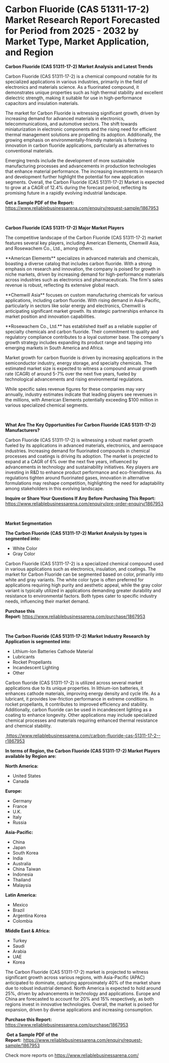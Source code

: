<p><h1>Carbon Fluoride (CAS 51311-17-2) Market Research Report Forecasted for Period from 2025 -  2032 by Market Type, Market Application, and Region</h1></p><p><strong>Carbon Fluoride (CAS 51311-17-2) Market Analysis and Latest Trends</strong></p>
<p><p>Carbon Fluoride (CAS 51311-17-2) is a chemical compound notable for its specialized applications in various industries, primarily in the field of electronics and materials science. As a fluorinated compound, it demonstrates unique properties such as high thermal stability and excellent dielectric strength, making it suitable for use in high-performance capacitors and insulation materials.</p><p>The market for Carbon Fluoride is witnessing significant growth, driven by increasing demand for advanced materials in electronics, telecommunications, and automotive sectors. The shift towards miniaturization in electronic components and the rising need for efficient thermal management solutions are propelling its adoption. Additionally, the growing emphasis on environmentally-friendly materials is fostering innovation in carbon fluoride applications, particularly as alternatives to conventional materials.</p><p>Emerging trends include the development of more sustainable manufacturing processes and advancements in production technologies that enhance material performance. The increasing investments in research and development further highlight the potential for new application segments. Overall, the Carbon Fluoride (CAS 51311-17-2) Market is expected to grow at a CAGR of 12.4% during the forecast period, reflecting its promising future in a rapidly evolving industrial landscape.</p></p>
<p><strong>Get a Sample PDF of the Report:&nbsp;</strong> <a href="https://www.reliablebusinessarena.com/enquiry/request-sample/1867953?utm_campaign=2982&utm_medium=2&utm_source=Github&utm_content=ia&utm_term=03042025&utm_id=carbon-fluoride-cas-51311-17-2">https://www.reliablebusinessarena.com/enquiry/request-sample/1867953</a></p>
<p>&nbsp;</p>
<p><strong>Carbon Fluoride (CAS 51311-17-2) Major Market Players</strong></p>
<p><p>The competitive landscape of the Carbon Fluoride (CAS 51311-17-2) market features several key players, including American Elements, Chemwill Asia, and Rosewachem Co., Ltd., among others. </p><p>**American Elements** specializes in advanced materials and chemicals, boasting a diverse catalog that includes carbon fluoride. With a strong emphasis on research and innovation, the company is poised for growth in niche markets, driven by increasing demand for high-performance materials across industries such as electronics and pharmaceuticals. The firm's sales revenue is robust, reflecting its extensive global reach.</p><p>**Chemwill Asia** focuses on custom manufacturing chemicals for various applications, including carbon fluoride. With rising demand in Asia-Pacific, particularly in sectors like solar energy and electronics, Chemwill is anticipating significant market growth. Its strategic partnerships enhance its market position and innovation capabilities.</p><p>**Rosewachem Co., Ltd.** has established itself as a reliable supplier of specialty chemicals and carbon fluoride. Their commitment to quality and regulatory compliance contributes to a loyal customer base. The company's growth strategy includes expanding its product range and tapping into emerging markets in South America and Africa.</p><p>Market growth for carbon fluoride is driven by increasing applications in the semiconductor industry, energy storage, and specialty chemicals. The estimated market size is expected to witness a compound annual growth rate (CAGR) of around 5-7% over the next five years, fueled by technological advancements and rising environmental regulations.</p><p>While specific sales revenue figures for these companies may vary annually, industry estimates indicate that leading players see revenues in the millions, with American Elements potentially exceeding $100 million in various specialized chemical segments.</p></p>
<p>&nbsp;</p>
<p><strong>What Are The Key Opportunities For Carbon Fluoride (CAS 51311-17-2) Manufacturers?</strong></p>
<p><p>Carbon Fluoride (CAS 51311-17-2) is witnessing a robust market growth fueled by its applications in advanced materials, electronics, and aerospace industries. Increasing demand for fluorinated compounds in chemical processes and coatings is driving its adoption. The market is projected to expand at a CAGR of 6% over the next five years, influenced by advancements in technology and sustainability initiatives. Key players are investing in R&D to enhance product performance and eco-friendliness. As regulations tighten around fluorinated gases, innovation in alternative formulations may reshape competition, highlighting the need for adaptability among stakeholders in this evolving landscape.</p></p>
<p><strong>Inquire or Share Your Questions If Any Before Purchasing This Report:</strong> <a href="https://www.reliablebusinessarena.com/enquiry/pre-order-enquiry/1867953?utm_campaign=2982&utm_medium=2&utm_source=Github&utm_content=ia&utm_term=03042025&utm_id=carbon-fluoride-cas-51311-17-2">https://www.reliablebusinessarena.com/enquiry/pre-order-enquiry/1867953</a></p>
<p>&nbsp;</p>
<p><strong>Market Segmentation</strong></p>
<p><strong>The Carbon Fluoride (CAS 51311-17-2) Market Analysis by types is segmented into:</strong></p>
<p><ul><li>White Color</li><li>Gray Color</li></ul></p>
<p><p>Carbon Fluoride (CAS 51311-17-2) is a specialized chemical compound used in various applications such as electronics, insulation, and coatings. The market for Carbon Fluoride can be segmented based on color, primarily into white and gray variants. The white color type is often preferred for applications requiring high purity and aesthetic appeal, while the gray color variant is typically utilized in applications demanding greater durability and resistance to environmental factors. Both types cater to specific industry needs, influencing their market demand.</p></p>
<p><strong>Purchase this Report:&nbsp;</strong><a href="https://www.reliablebusinessarena.com/purchase/1867953?utm_campaign=2982&utm_medium=2&utm_source=Github&utm_content=ia&utm_term=03042025&utm_id=carbon-fluoride-cas-51311-17-2">https://www.reliablebusinessarena.com/purchase/1867953</a></p>
<p>&nbsp;</p>
<p><strong>The Carbon Fluoride (CAS 51311-17-2) Market Industry Research by Application is segmented into:</strong></p>
<p><ul><li>Lithium-Ion Batteries Cathode Material</li><li>Lubricants</li><li>Rocket Propellants</li><li>Incandescent Lighting</li><li>Other</li></ul></p>
<p><p>Carbon fluoride (CAS 51311-17-2) is utilized across several market applications due to its unique properties. In lithium-ion batteries, it enhances cathode materials, improving energy density and cycle life. As a lubricant, it provides low-friction performance in extreme conditions. In rocket propellants, it contributes to improved efficiency and stability. Additionally, carbon fluoride can be used in incandescent lighting as a coating to enhance longevity. Other applications may include specialized chemical processes and materials requiring enhanced thermal resistance and chemical stability.</p></p>
<p><a href="https://www.reliablebusinessarena.com/carbon-fluoride-cas-51311-17-2--r1867953?utm_campaign=2982&utm_medium=2&utm_source=Github&utm_content=ia&utm_term=03042025&utm_id=carbon-fluoride-cas-51311-17-2">&nbsp;https://www.reliablebusinessarena.com/carbon-fluoride-cas-51311-17-2--r1867953</a></p>
<p><strong>In terms of Region, the Carbon Fluoride (CAS 51311-17-2) Market Players available by Region are:</strong></p>
<p>
    <p> <strong> North America: </strong>
        <ul>
            <li>United States</li>
            <li>Canada</li>
        </ul>
        </p> 
    <p> <strong> Europe: </strong>
        <ul>
            <li>Germany</li>
            <li>France</li>
            <li>U.K.</li>
            <li>Italy</li>
            <li>Russia</li>
        </ul>
        </p> 
    <p> <strong> Asia-Pacific: </strong>
        <ul>
            <li>China</li>
            <li>Japan</li>
            <li>South Korea</li>
            <li>India</li>
            <li>Australia</li>
            <li>China Taiwan</li>
            <li>Indonesia</li>
            <li>Thailand</li>
            <li>Malaysia</li>
        </ul>
        </p> 
    <p> <strong> Latin America: </strong>
        <ul>
            <li>Mexico</li>
            <li>Brazil</li>
            <li>Argentina Korea</li>
            <li>Colombia</li>
        </ul>
        </p> 
    <p> <strong> Middle East & Africa: </strong>
        <ul>
            <li>Turkey</li>
            <li>Saudi</li>
            <li>Arabia</li>
            <li>UAE</li>
            <li>Korea</li>
        </ul>
    </p>
    </p>
<p><p>The Carbon Fluoride (CAS 51311-17-2) market is projected to witness significant growth across various regions, with Asia-Pacific (APAC) anticipated to dominate, capturing approximately 40% of the market share due to robust industrial demand. North America is expected to hold around 25%, driven by advancements in technology and applications. Europe and China are forecasted to account for 20% and 15% respectively, as both regions invest in innovative technologies. Overall, the market is poised for expansion, driven by diverse applications and increasing consumption.</p></p>
<p><strong>Purchase this Report: </strong><a href="https://www.reliablebusinessarena.com/purchase/1867953?utm_campaign=2982&utm_medium=2&utm_source=Github&utm_content=ia&utm_term=03042025&utm_id=carbon-fluoride-cas-51311-17-2">https://www.reliablebusinessarena.com/purchase/1867953</a></p>
<p>&nbsp;<strong>Get a Sample PDF of the Report:&nbsp;&nbsp;</strong><a href="https://www.reliablebusinessarena.com/enquiry/request-sample/1867953?utm_campaign=2982&utm_medium=2&utm_source=Github&utm_content=ia&utm_term=03042025&utm_id=carbon-fluoride-cas-51311-17-2">https://www.reliablebusinessarena.com/enquiry/request-sample/1867953</a></p>
<p><strong></strong></p>
<p>Check more reports on <a href="https://www.reliablebusinessarena.com/?utm_campaign=2982&utm_medium=2&utm_source=Github&utm_content=ia&utm_term=03042025&utm_id=carbon-fluoride-cas-51311-17-2">https://www.reliablebusinessarena.com/</a></p>